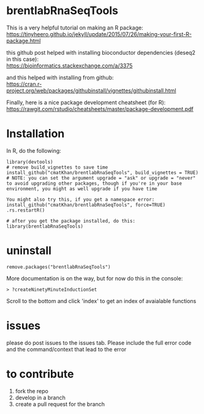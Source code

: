 # brentlabRnaSeqTools

This is a very helpful tutorial on making an R package:  
https://tinyheero.github.io/jekyll/update/2015/07/26/making-your-first-R-package.html  

this github post helped with installing bioconductor dependencies (deseq2 in this case):  
https://bioinformatics.stackexchange.com/a/3375  

and this helped with installing from github:  
https://cran.r-project.org/web/packages/githubinstall/vignettes/githubinstall.html

Finally, here is a nice package development cheatsheet (for R):  
https://rawgit.com/rstudio/cheatsheets/master/package-development.pdf

# Installation  
In R, do the following:  
```
library(devtools)
# remove build_vignettes to save time
install_github("cmatKhan/brentlabRnaSeqTools", build_vignettes = TRUE)
# NOTE: you can set the argument upgrade = "ask" or upgrade = "never" to avoid upgrading other packages, though if you're in your base environment, you might as well upgrade if you have time

You might also try this, if you get a namespace error:  
install_github("cmatKhan/brentlabRnaSeqTools", force=TRUE)
.rs.restartR()

# after you get the package installed, do this:
library(brentlabRnaSeqTools)
```
# uninstall
```
remove.packages("brentlabRnaSeqTools")
```

More documentation is on the way, but for now do this in the console:  
```
> ?createNinetyMinuteInductionSet
```
Scroll to the bottom and click 'index' to get an index of avaialable functions

# issues  
please do post issues to the issues tab. Please include the full error code and the command/context that lead to the error

# to contribute  
1. fork the repo
2. develop in a branch
3. create a pull request for the branch
